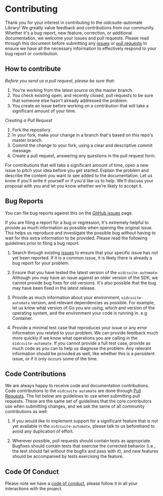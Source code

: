 
# Contributing
Thank you for your interest in contributing to the oidcsuite-automate Library! We greatly value feedback and contributions from our community. Whether it's a bug report, new feature, correction, or additional documentation, we welcome your issues and pull requests. Please read through this document before submitting any [issues](../../issues) or [pull requests](../../pulls) to ensure we have all the necessary information to effectively respond to your bug report or contribution.

## How to contribute

*Before you send us a pull request, please be sure that:*

1. You're working from the latest source on the master branch.
2. You check existing open, and recently closed, pull requests to be sure 
   that someone else hasn't already addressed the problem.
3. You create an issue before working on a contribution that will take a 
   significant amount of your time.

*Creating a Pull Request*

1. Fork the repository.
2. In your fork, make your change in a branch that's based on this repo's master branch.
3. Commit the change to your fork, using a clear and descriptive commit message.
4. Create a pull request, answering any questions in the pull request form.

For contributions that will take a significant amount of time, open a new 
issue to pitch your idea before you get started. Explain the problem and 
describe the content you want to see added to the documentation. Let us know 
if you'll write it yourself or if you'd like us to help. We'll discuss your 
proposal with you and let you know whether we're likely to accept it.   

## Bug Reports

You can file bug reports against this on the [GitHub issues](../../issues) page.

If you are filing a report for a bug or regression, it's extremely
helpful to provide as much information as possible when opening the original
issue. This helps us reproduce and investigate the possible bug without having
to wait for this extra information to be provided. Please read the following
guidelines prior to filing a bug report.

1. Search through existing [issues](../../issues) to ensure that your specific issue has
   not yet been reported. If it is a common issue, it is likely there is
   already a bug report for your problem.

2. Ensure that you have tested the latest version of the `oidcsuite-automate`. Although you
   may have an issue against an older version of the SDK, we cannot provide
   bug fixes for old versions. It's also possible that the bug may have been
   fixed in the latest release.

3. Provide as much information about your environment, `oidcsuite-automate` version, and
   relevant dependencies as possible. For example, let us know what version
   of Go you are using, which and version of the operating system, and the
   environment your code is running in. e.g Container.

4. Provide a minimal test case that reproduces your issue or any error
   information you related to your problem. We can provide feedback much
   more quickly if we know what operations you are calling in the `oidcsuite-automate`. If
   you cannot provide a full test case, provide as much code as you can
   to help us diagnose the problem. Any relevant information should be provided
   as well, like whether this is a persistent issue, or if it only occurs
   some of the time.
   
## Code Contributions

We are always happy to receive code and documentation contributions. 
Code contributions to the `oidcsuite-automate` are done through [Pull Requests](../../pulls). The list below are guidelines to use when submitting pull requests. These are the 
same set of guidelines that the core contributors use when submitting changes, and we ask the same of all community contributions as well:

1. If you would like to implement support for a significant feature that is not
   yet available in the `oidcsuite-automate`, please talk to us beforehand to avoid any
   duplication of effort.

3. Wherever possible, pull requests should contain tests as appropriate.
   Bugfixes should contain tests that exercise the corrected behavior (i.e., the
   test should fail without the bugfix and pass with it), and new features
   should be accompanied by tests exercising the feature.

## Code Of Conduct
Please note we have a [code of conduct](CODE_OF_CONDUCT.md), please follow it in all your interactions with the project.


